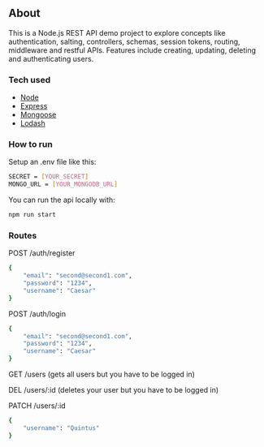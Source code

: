 ## About

This is a Node.js REST API demo project to explore concepts like authentication, salting, controllers, schemas, session tokens, routing, middleware and restful APIs. Features include creating, updating, deleting and authenticating users.

### Tech used

- [Node](https://nodejs.org/docs/latest/api/)
- [Express](https://expressjs.com/en/4x/api.html)
- [Mongoose](https://mongoosejs.com/docs/)
- [Lodash](https://lodash.com/docs/4.17.15)

### How to run

Setup an .env file like this:

```bash
SECRET = [YOUR_SECRET]
MONGO_URL = [YOUR_MONGODB_URL]
```

You can run the api locally with:

```bash
npm run start
```

### Routes

POST /auth/register

```bash
{
    "email": "second@second1.com",
    "password": "1234",
    "username": "Caesar"
}
```

POST /auth/login

```bash
{
    "email": "second@second1.com",
    "password": "1234",
    "username": "Caesar"
}
```

GET /users (gets all users but you have to be logged in)

DEL /users/:id (deletes your user but you have to be logged in)

PATCH /users/:id

```bash
{
    "username": "Quintus"
}
```

